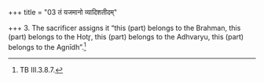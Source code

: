 +++
title = "03 तं यजमानो व्यादिशतीदम्"

+++
3. The sacrificer assigns it “this (part) belongs to the Brahman, this (part) belongs to the Hotr̥, this (part) belongs to the Adhvaryu, this (part) belongs to the Agnīdh”.[^1]  

[^1]: TB III.3.8.7.  
